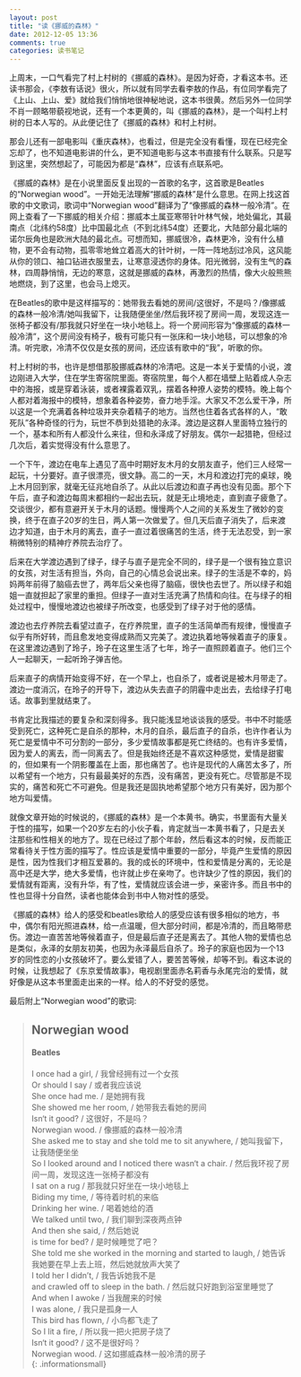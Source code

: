 ```yaml
---
layout: post
title: "读《挪威的森林》"
date: 2012-12-05 13:36
comments: true
categories: 读书笔记
---
```


上周末，一口气看完了村上村树的《挪威的森林》。是因为好奇，才看这本书。还读书那会，《李敖有话说》很火，所以就有同学去看李敖的作品，有位同学看完了《上山、上山、爱》就给我们悄悄地很神秘地说，这本书很黄。然后另外一位同学不肖一顾略带藐视地说，还有一个本更黄的，叫《挪威的森林》，是一个叫村上村树的日本人写的。从此便记住了《挪威的森林》和村上村树。

<!-- more -->

那会儿还有一部电影叫《重庆森林》，也看过，但是完全没有看懂，现在已经完全忘却了，也不知道电影讲的什么，更不知道电影与这本书直接有什么联系。只是写到这里，突然想起了，可能因为都是“森林”，应该有点联系吧。

《挪威的森林》是在小说里面反复出现的一首歌的名字，这首歌是Beatles的“Norwegian wood”。一开始无法理解“挪威的森林”是什么意思。在网上找这首歌的中文歌词，歌词中“Norwegian wood”翻译为了“像挪威的森林一般冷清”。在网上查看了一下挪威的相关介绍：挪威本土属亚寒带针叶林气候，地处偏北，其最南点（北纬约58度）比中国最北点（不到北纬54度）还要北，大陆部分最北端的诺尔辰角也是欧洲大陆的最北点。可想而知，挪威很冷，森林更冷，没有什么植物，更不会有动物，孤零零地耸立着高大的针叶树，一阵一阵地刮过冷风，这风能从你的领口、袖口钻进衣服里去，让寒意浸透你的身体。阳光微弱，没有生气的森林，四周静悄悄，无边的寒意，这就是挪威的森林，再激烈的热情，像大火般熊熊地燃烧，到了这里，也会马上熄灭。

在Beatles的歌中是这样描写的：她带我去看她的房间/这很好，不是吗？/像挪威的森林一般冷清/她叫我留下，让我随便坐坐/然后我环视了房间一周，发现这连一张椅子都没有/那我就只好坐在一块小地毯上。将一个房间形容为“像挪威的森林一般冷清”，这个房间没有椅子，极有可能只有一张床和一块小地毯，可以想象的冷清。听完歌，冷清不仅仅是女孩的房间，还应该有歌中的“我”，听歌的你。

村上村树的书，也许是想借那股挪威森林的冷清吧。这是一本关于爱情的小说，渡边刚进入大学，住在学生寄宿院里面。寄宿院里，每个人都在墙壁上贴着成人杂志中的海报，或是穿着泳装，或者裸露着双乳，摆着各种撩人姿势的模特。晚上每个人都对着海报中的模特，想象着各种姿势，奋力地手淫。大家又不怎么爱干净，所以这是一个充满着各种垃圾并夹杂着精子的地方。当然也住着各式各样的人，“敢死队”各种奇怪的行为，玩世不恭到处猎艳的永泽。渡边是这群人里面特立独行的一个，基本和所有人都没什么来往，但和永泽成了好朋友。偶尔一起猎艳，但经过几次后，着实觉得没有什么意思了。

一个下午，渡边在电车上遇见了高中时期好友木月的女朋友直子，他们三人经常一起玩，十分要好。直子很漂亮，很文静。高二的一天，木月和渡边打完的桌球，晚上木月回到家，就毫无征兆地自杀了。从此以后渡边和直子再也没有见面。那个下午后，直子和渡边每周末都相约一起出去玩，就是无止境地走，直到直子疲惫了。交谈很少，都有意避开关于木月的话题。慢慢两个人之间的关系发生了微妙的变换，终于在直子20岁的生日，两人第一次做爱了。但几天后直子消失了，后来渡边才知道，由于木月的离去，直子一直过着很痛苦的生活，终于无法忍受，到一家稍微特别的精神疗养院去治疗了。

后来在大学渡边遇到了绿子，绿子与直子是完全不同的，绿子是一个很有独立意识的女孩，对生活有担当，外向，自己的心情总会说出来。绿子的生活是不幸的，妈妈两年前得了脑癌去世了，两年后父亲也得了脑癌，很快也去世了。所以绿子和姐姐一直就担起了家里的重担。但绿子一直对生活充满了热情和向往。在与绿子的相处过程中，慢慢地渡边也被绿子所改变，也感受到了绿子对于他的感情。

渡边也去疗养院去看望过直子，在疗养院里，直子的生活简单而有规律，慢慢直子似乎有所好转，而且愈发地变得成熟而又完美了。渡边执着地等候着直子的康复。在这里渡边遇到了玲子，玲子在这里生活了七年，玲子一直照顾着直子。他们三个人一起聊天，一起听玲子弹吉他。

后来直子的病情开始变得不好，在一个早上，也自杀了，或者说是被木月带走了。渡边一度消沉，在玲子的开导下，渡边从失去直子的阴霾中走出去，去给绿子打电话。故事到里就结束了。

书肯定比我描述的要复杂和深刻得多。我只能浅显地谈谈我的感受。书中不时能感受到死亡，这种死亡是自杀的那种，木月的自杀，最后直子的自杀，也许作者认为死亡是爱情中不可分割的一部分，多少爱情故事都是死亡终结的。也有许多爱情，因为爱人的离去，而一同离去了。但是我始终还是不喜欢这种感觉，爱情是甜蜜的，但如果有一个阴影覆盖在上面，那也痛苦了。也许是现代的人痛苦太多了，所以希望有一个地方，只有最最美好的东西，没有痛苦，更没有死亡。尽管那是不现实的，痛苦和死亡不可避免。但是我还是固执地希望那个地方只有美好，因为那个地方叫爱情。

就像文章开始的时候说的，《挪威的森林》是一个本黄书。确实，书里面有大量关于性的描写，如果一个20岁左右的小伙子看，肯定就当一本黄书看了，只是去关注那些和性相关的地方了。现在已经过了那个年龄，然后看这本的时候，反而能正常看待关于性方面的描写了。性应该是爱情中重要的一部分，毕竟产生爱情的原因是性，因为性我们才相互爱慕的。我的成长的环境中，性和爱情是分离的，无论是高中还是大学，绝大多爱情，也许就止步在亲吻了。也许缺少了性的原因，我们的爱情就有距离，没有升华，有了性，爱情就应该会进一步，亲密许多。而且书中的性也显得十分自然，读者也能体会到书中人物对性的感受。

《挪威的森林》给人的感受和beatles歌给人的感受应该有很多相似的地方，书中，偶尔有阳光照进森林，给一点温暖，但大部分时间，都是冷清的，而且略带悲伤。渡边一直苦苦地等候着直子，但是最后直子还是离去了。其他人物的爱情也总是类似，永泽的女朋友初美，也因为永泽最后自杀了。玲子的家庭也因为一个13岁的同性恋的小女孩破坏了。要么爱错了人，要苦苦等候，却等不到。看这本说的时候，让我想起了《东京爱情故事》，电视剧里面赤名莉香与永尾完治的爱情，就好像是从这本书里面走出来的一样。给人的不好受的感觉。

最后附上“Norwegian wood”的歌词:

> ## Norwegian wood    
> 
> #### Beatles    
> 
> I once had a girl, / 我曾经拥有过一个女孩      
> Or should I say / 或者我应该说     
> She once had me. / 是她拥有我      
> She showed me her room, / 她带我去看她的房间      
> Isn‘t it good? / 这很好，不是吗？     
> Norwegian wood. / 像挪威的森林一般冷清     
> She asked me to stay and she told me to sit anywhere, / 她叫我留下，让我随便坐坐    
> So I looked around and I noticed there wasn‘t a chair. / 然后我环视了房间一周，发现这连一张椅子都没有      
> I sat on a rug / 那我就只好坐在一块小地毯上     
> Biding my time, / 等待着时机的来临      
> Drinking her wine. / 喝着她给的酒      
> We talked until two, / 我们聊到深夜两点钟      
> And then she said, / 然后她说      
> is time for bed? / 是时候睡觉了吧？      
> She told me she worked in the morning and started to laugh, / 她告诉我她要在早上去上班，然后她就放声大笑了      
> I told her I didn’t, / 我告诉她我不是      
> and crawled off to sleep in the bath. / 然后就只好跑到浴室里睡觉了      
> And when I awoke / 当我醒来的时候     
> I was alone, / 我只是孤身一人      
> This bird has flown, / 小鸟都飞走了      
> So I lit a fire, / 所以我一把火把房子烧了      
> Isn‘t it good? / 这不是很好吗？    
> Norwegian wood. / 这如挪威森林一般冷清的房子    
{: .informationsmall}

